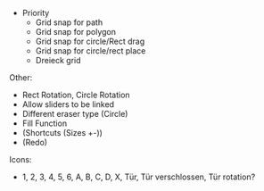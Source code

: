 * Priority
    * Grid snap for path
    * Grid snap for polygon
    * Grid snap for circle/Rect drag
    * Grid snap for circle/rect place
    * Dreieck grid

Other:
* Rect Rotation, Circle Rotation
* Allow sliders to be linked
* Different eraser type (Circle)
* Fill Function
* (Shortcuts (Sizes +-))
* (Redo)

Icons:
* 1, 2, 3, 4, 5, 6, A, B, C, D, X, Tür, Tür verschlossen, Tür rotation?